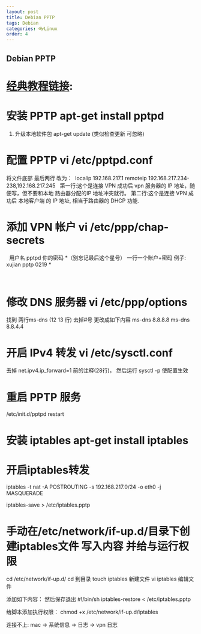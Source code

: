 ```yaml
---
layout: post
title: Debian PPTP
tags: Debian
categories: 👓Linux
order: 4
---
```

## Debian PPTP
# [经典教程链接][1]:
# 安装 PPTP    apt-get install pptpd
1. 升级本地软件包  apt-get update (类似检查更新 可忽略)
# 配置 PPTP    vi /etc/pptpd.conf

将文件底部 最后两行 改为： 
localip 192.168.217.1
remoteip 192.168.217.234-238,192.168.217.245
 
第一行:这个是连接 VPN 成功后 vpn 服务器的 IP 地址，随便写，但不要和本地 路由器分配的IP 地址冲突就行。
第二行:这个是连接 VPN 成功后 本地客户端 的 IP 地址,  相当于路由器的 DHCP 功能.



# 添加 VPN 帐户    vi /etc/ppp/chap-secrets
 
用户名 pptpd 你的密码 \*（别忘记最后这个星号） 一行一个账户+密码
例子: xujian pptp 0219 \*

 

# 修改 DNS 服务器    vi /etc/ppp/options

找到 两行ms-dns  (12 13 行) 去掉#号 更改成如下内容
ms-dns 8.8.8.8
ms-dns 8.8.4.4


# 开启 IPv4 转发    vi /etc/sysctl.conf

去掉 net.ipv4.ip\_forward=1 前的注释(28行)，
然后运行 sysctl -p 使配置生效







# 重启 PPTP 服务

/etc/init.d/pptpd restart



# 安装 iptables  apt-get install iptables

# 开启iptables转发

iptables -t nat -A POSTROUTING -s 192.168.217.0/24 -o eth0 -j MASQUERADE

iptables-save \> /etc/iptables.pptp
 


# 手动在/etc/network/if-up.d/目录下创建iptables文件 写入内容 并给与运行权限

cd /etc/network/if-up.d/         cd 到目录
touch iptables                   新建文件
vi iptables                      编辑文件

添加如下内容：  然后保存退出
\#!/bin/sh
iptables-restore \< /etc/iptables.pptp

给脚本添加执行权限：
chmod +x /etc/network/if-up.d/iptables






连接不上:  mac → 系统信息 → 日志 → vpn 日志 


[1]:	http://www.vpser.net/manage/linode-vps-pptp-vpn-howto.html
